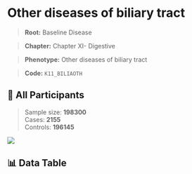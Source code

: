 # Other diseases of biliary tract

> **Root:** Baseline Disease  

> **Chapter:** Chapter XI- Digestive  

> **Phenotype:** Other diseases of biliary tract  

> **Code:** `K11_BILIAOTH`

## 🧪 All Participants  
> Sample size: **198300**  
> Cases: **2155**  
> Controls: **196145**
<img src="/Sensitive/Figures/ALL/Incidence/K11_BILIAOTH.png"/>

## 📊 Data Table
<CsvTableMRF src="/Sensitive/Data/ALL/Incidence/COX_K11_BILIAOTH.csv"/>


